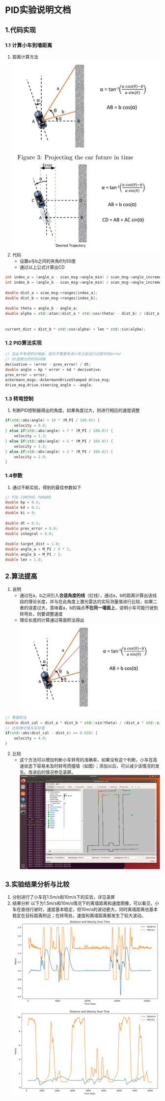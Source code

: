 # PID实验说明文档
## 1.代码实现
### 1.1 计算小车到墙距离
1. 距离计算方法
![](1.png)
![](2.png)
2. 代码
    - 设置a与b之间的夹角$\theta$为50度
    - 通过以上公式计算出CD
```cpp
int index_a = (angle_a - scan_msg->angle_min) / scan_msg->angle_increment;
int index_b = (angle_b - scan_msg->angle_min) / scan_msg->angle_increment;

double dist_a = scan_msg->ranges[index_a];
double dist_b = scan_msg->ranges[index_b];

double theta = angle_b - angle_a;
double alpha = std::atan((dist_a * std::cos(theta) - dist_b) / (dist_a * std::sin(theta)));


current_dist = dist_b * std::cos(alpha) + len * std::sin(alpha);
```
### 1.2 PID算法实现
```cpp
// 在此不考虑积分增益，因为不需要考虑小车之前运行过程中的error
// dt是微分的时间间隔
derivative = (error - prev_error) / dt;
double angle = kp * error + kd * derivative;
prev_error = error;
ackermann_msgs::AckermannDriveStamped drive_msg;
drive_msg.drive.steering_angle = -angle;
```
### 1.3 转弯控制
1. 判断PID控制器得出的角度，如果角度过大，则进行相应的速度调整
```cpp
if(std::abs(angle) > 10 * (M_PI / 180.0)) {
    velocity = 0.8;
} else if(std::abs(angle) > 7 * (M_PI / 180.0)) {
    velocity = 1.3;
} else if(std::abs(angle) > 5 * (M_PI / 180.0)) {
    velocity = 1.5;
} else if(std::abs(angle) > 2 * (M_PI / 180.0)) {
    velocity = 2.0;
}
```
### 1.4参数
1. 通过不断实验，得到的最佳参数如下
```cpp
// PID CONTROL PARAMS
double kp = 0.5;
double kd = 0.1;
double ki = 0;

double dt = 0.5;
double prev_error = 0.0;
double integral = 0.0;

double target_dist = 1.0;
double angle_a = M_PI / 9 * 2;
double angle_b = M_PI / 2;
double len = 1.0;
```
## 2.算法提高
1. 说明
    - 通过在a，b之间引入**合适角度的线**（红线），通过a，b的距离计算出该线段的理论长度，并与在此角度上激光雷达的实际测量值进行比较，如果二者的误差过大，意味着a，b的端点**不在同一墙面上**，说明小车可能行驶到转弯处，则要调整速度
    - 理论长度的计算通过等面积法得出
    ![](3.png)
```cpp
// 等面积法
double dist_cal = dist_a * dist_b * std::sin(theta) / (dist_a * std::sin(M_PI / 9) + dist_b * std::sin(M_PI / 6));
// 比较理论值与实际值
if(std::abs(dist_cal - dist_c) >= 0.028) {
    velocity = 4.0;
}
```
2. 比较
    - 这个方法可以增加判断小车转弯的准确率，如果没有这个判断，小车在高速状态下容易未及时转弯而撞墙（如图）；添加以后，可以减少该情况的发生。改进后的情况参见录屏。
    ![](4.png)
## 3.实验结果分析与比较
1. 分别进行了小车在1.5m/s和10m/s下的实验，详见录屏
2. 结果分析
以下为1.5m/s和10m/s情况下的离墙距离和速度图像，可以看见，小车在直线行驶时，速度基本稳定，但10m/s的波动更大，同时离墙距离也基本稳定在目标距离附近；在转弯处，速度和离墙距离都发生了较大波动。
![](5.png)
![](6.png)
